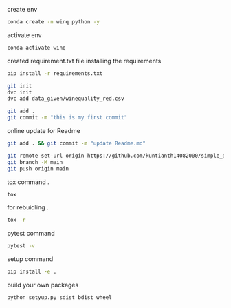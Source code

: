 create env
```bash
conda create -n winq python -y
```

activate env
```bash
conda activate winq
```

created requirement.txt file
installing the requirements
```bash
pip install -r requirements.txt
```

```bash
git init
dvc init
dvc add data_given/winequality_red.csv
```

```bash
git add .
git commit -m "this is my first commit"
```

online update for Readme
```bash 
git add . && git commit -m "update Readme.md"
```

```bash
git remote set-url origin https://github.com/kuntianth14082000/simple_dvc_demo.git
git branch -M main
git push origin main
```

tox command .
```bash
tox
```

for rebuidling .
```bash
tox -r 
```

pytest command
```bash
pytest -v
```

setup command
```bash
pip install -e .
```

build your own packages
```bash
python setyup.py sdist bdist wheel
```